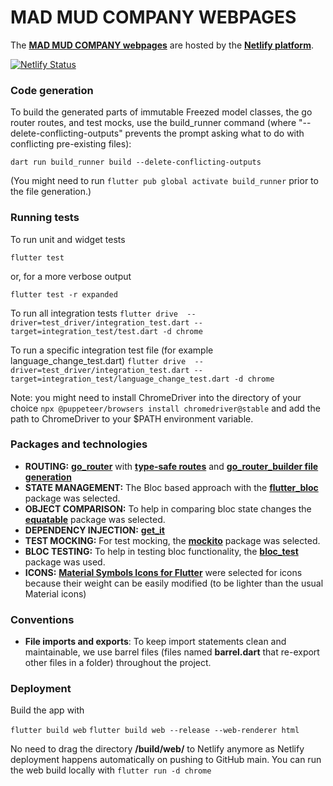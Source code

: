 # MAD MUD COMPANY WEBPAGES

The **[MAD MUD COMPANY webpages](https://mad-mud.netlify.app)** are hosted by the **[Netlify platform](https://www.netlify.com)**.

[![Netlify Status](https://api.netlify.com/api/v1/badges/cec72aa2-df39-4f31-b430-60965f13946f/deploy-status?branch=main)](https://app.netlify.com/sites/mad-mud/deploys)

### Code generation

To build the generated parts of immutable Freezed model classes, the go router routes, and test mocks, use the build_runner command (where "--delete-conflicting-outputs" prevents the prompt asking what to do with conflicting pre-existing files):

`dart run build_runner build --delete-conflicting-outputs`

(You might need to run `flutter pub global activate build_runner` prior to the file generation.)

### Running tests

To run unit and widget tests

`flutter test`

or, for a more verbose output

`flutter test -r expanded`

To run all integration tests
`flutter drive  --driver=test_driver/integration_test.dart --target=integration_test/test.dart -d chrome`

To run a specific integration test file (for example language_change_test.dart)
`flutter drive  --driver=test_driver/integration_test.dart --target=integration_test/language_change_test.dart -d chrome`

Note: you might need to install ChromeDriver into the directory of your choice
`npx @puppeteer/browsers install chromedriver@stable`
and add the path to ChromeDriver to your $PATH environment variable.

### Packages and technologies

- **ROUTING:** **[go_router](https://pub.dev/packages/go_router)** with **[type-safe routes](https://pub.dev/documentation/go_router/latest/topics/Type-safe%20routes-topic.html)** and **[go_router_builder file generation](https://pub.dev/packages/go_router_builder)**
- **STATE MANAGEMENT:** The Bloc based approach with the **[flutter_bloc](https://pub.dev/packages/flutter_bloc)** package was selected.
- **OBJECT COMPARISON:** To help in comparing bloc state changes the **[equatable](https://pub.dev/packages/equatable/example)** package was selected.
- **DEPENDENCY INJECTION:** **[get_it](https://pub.dev/packages/get_it)**
- **TEST MOCKING:** For test mocking, the **[mockito](https://pub.dev/packages/mockito)** package was selected.
- **BLOC TESTING:** To help in testing bloc functionality, the **[bloc_test](https://pub.dev/packages/bloc_test)** package was used.
- **ICONS:** **[Material Symbols Icons for Flutter](https://pub.dev/packages/material_symbols_icons)** were selected for icons because their weight can be easily modified (to be lighter than the usual Material icons)

### Conventions

- **File imports and exports**: To keep import statements clean and maintainable, we use barrel files (files named **barrel.dart** that re-export other files in a folder) throughout the project.

### Deployment

Build the app with

`flutter build web`
`flutter build web --release --web-renderer html`

No need to drag the directory **/build/web/** to Netlify anymore as Netlify deployment happens automatically on pushing to GitHub main. You can run the web build locally with
`flutter run -d chrome`
